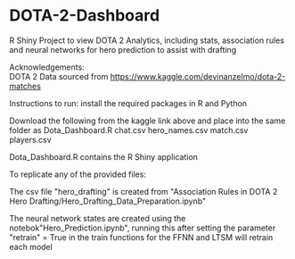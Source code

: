 # DOTA-2-Dashboard
R Shiny Project to view DOTA 2 Analytics, including stats, association rules and neural networks for hero prediction to assist with drafting

Acknowledgements:  
DOTA 2 Data sourced from https://www.kaggle.com/devinanzelmo/dota-2-matches

Instructions to run:
install the required packages in R and Python

Download the following from the kaggle link above and place into the same folder as Dota_Dashboard.R
  chat.csv
  hero_names.csv
  match.csv
  players.csv

Dota_Dashboard.R contains the R Shiny application

To replicate any of the provided files:

The csv file "hero_drafting" is created from "Association Rules in DOTA 2 Hero Drafting/Hero_Drafting_Data_Preparation.ipynb"

The neural network states are created using the notebok"Hero_Prediction.ipynb", running this after setting the parameter "retrain" = True in the train functions for the FFNN and LTSM will retrain each model




